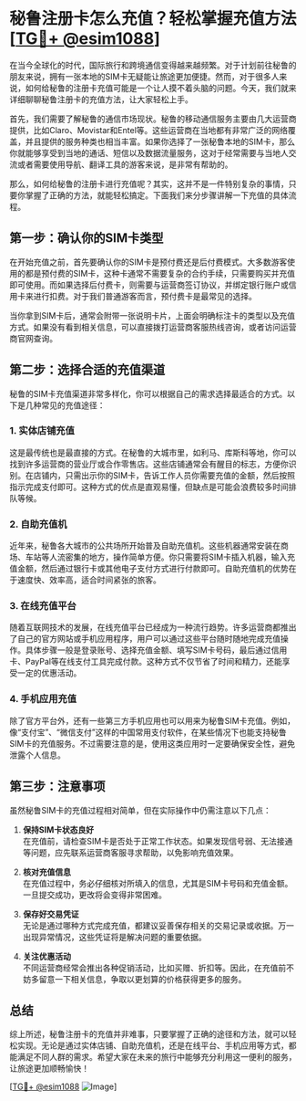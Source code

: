 # 秘鲁注册卡怎么充值？轻松掌握充值方法[[TG💪+ @esim1088](https://t.me/s/esim1088)]

在当今全球化的时代，国际旅行和跨境通信变得越来越频繁。对于计划前往秘鲁的朋友来说，拥有一张本地的SIM卡无疑能让旅途更加便捷。然而，对于很多人来说，如何给秘鲁的注册卡充值可能是一个让人摸不着头脑的问题。今天，我们就来详细聊聊秘鲁注册卡的充值方法，让大家轻松上手。

首先，我们需要了解秘鲁的通信市场现状。秘鲁的移动通信服务主要由几大运营商提供，比如Claro、Movistar和Entel等。这些运营商在当地都有非常广泛的网络覆盖，并且提供的服务种类也相当丰富。如果你选择了一张秘鲁本地的SIM卡，那么你就能够享受到当地的通话、短信以及数据流量服务，这对于经常需要与当地人交流或者需要使用导航、翻译工具的游客来说，是非常有帮助的。

那么，如何给秘鲁的注册卡进行充值呢？其实，这并不是一件特别复杂的事情，只要你掌握了正确的方法，就能轻松搞定。下面我们来分步骤讲解一下充值的具体流程。

## 第一步：确认你的SIM卡类型

在开始充值之前，首先要确认你的SIM卡是预付费还是后付费模式。大多数游客使用的都是预付费的SIM卡，这种卡通常不需要复杂的合约手续，只需要购买并充值即可使用。而如果选择后付费卡，则需要与运营商签订协议，并绑定银行账户或信用卡来进行扣费。对于我们普通游客而言，预付费卡是最常见的选择。

当你拿到SIM卡后，通常会附带一张说明卡片，上面会明确标注卡的类型以及充值方式。如果没有看到相关信息，可以直接拨打运营商客服热线咨询，或者访问运营商官网查询。

## 第二步：选择合适的充值渠道

秘鲁的SIM卡充值渠道非常多样化，你可以根据自己的需求选择最适合的方式。以下是几种常见的充值途径：

### 1. 实体店铺充值

这是最传统也是最直接的方式。在秘鲁的大城市里，如利马、库斯科等地，你可以找到许多运营商的营业厅或合作零售店。这些店铺通常会有醒目的标志，方便你识别。在店铺内，只需出示你的SIM卡，告诉工作人员你需要充值的金额，然后按照指示完成支付即可。这种方式的优点是直观易懂，但缺点是可能会浪费较多时间排队等候。

### 2. 自助充值机

近年来，秘鲁各大城市的公共场所开始普及自助充值机。这些机器通常安装在商场、车站等人流密集的地方，操作简单方便。你只需要将SIM卡插入机器，输入充值金额，然后通过银行卡或其他电子支付方式进行付款即可。自助充值机的优势在于速度快、效率高，适合时间紧张的旅客。

### 3. 在线充值平台

随着互联网技术的发展，在线充值平台已经成为一种流行趋势。许多运营商都推出了自己的官方网站或手机应用程序，用户可以通过这些平台随时随地完成充值操作。具体步骤一般是登录账号、选择充值金额、填写SIM卡号码，最后通过信用卡、PayPal等在线支付工具完成付款。这种方式不仅节省了时间和精力，还能享受一定的优惠活动。

### 4. 手机应用充值

除了官方平台外，还有一些第三方手机应用也可以用来为秘鲁SIM卡充值。例如，像“支付宝”、“微信支付”这样的中国常用支付软件，在某些情况下也能支持秘鲁SIM卡的充值服务。不过需要注意的是，使用这类应用时一定要确保安全性，避免泄露个人信息。

## 第三步：注意事项

虽然秘鲁SIM卡的充值过程相对简单，但在实际操作中仍需注意以下几点：

1. **保持SIM卡状态良好**  
   在充值前，请检查SIM卡是否处于正常工作状态。如果发现信号弱、无法接通等问题，应先联系运营商客服寻求帮助，以免影响充值效果。

2. **核对充值信息**  
   在充值过程中，务必仔细核对所填入的信息，尤其是SIM卡号码和充值金额。一旦提交成功，更改将会变得非常困难。

3. **保存好交易凭证**  
   无论是通过哪种方式完成充值，都建议妥善保存相关的交易记录或收据。万一出现异常情况，这些凭证将是解决问题的重要依据。

4. **关注优惠活动**  
   不同运营商经常会推出各种促销活动，比如买赠、折扣等。因此，在充值前不妨多留意一下相关信息，争取以更划算的价格获得更多的服务。

## 总结

综上所述，秘鲁注册卡的充值并非难事，只要掌握了正确的途径和方法，就可以轻松实现。无论是通过实体店铺、自助充值机，还是在线平台、手机应用等方式，都能满足不同人群的需求。希望大家在未来的旅行中能够充分利用这一便利的服务，让旅途更加顺畅愉快！

[[TG💪+ @esim1088](https://t.me/s/esim1088) ![Image](https://i.postimg.cc/4NQfJmqS/Snipaste-2025-05-13-00-14-12.png)]